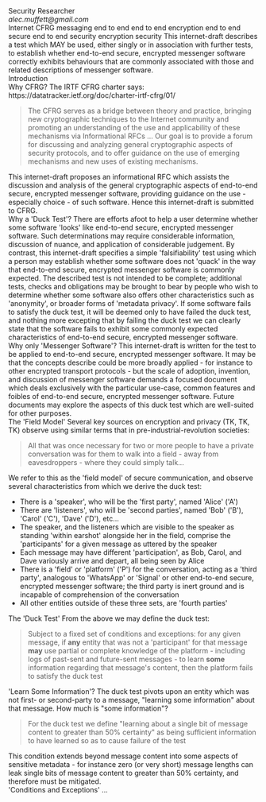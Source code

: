<?xml version="1.0" encoding="utf-8"?>
<!-- name="GENERATOR" content="github.com/mmarkdown/mmark Mmark Markdown Processor - mmark.miek.nl" -->
<rfc version="3" ipr="trust200902" docName="draft-muffett-end-to-end-secure-messaging-04" submissionType="IETF" category="info" xml:lang="en" xmlns:xi="http://www.w3.org/2001/XInclude" indexInclude="true" consensus="true">

<front>
<title abbrev="e2esm">A 'Duck Test' for End-to-End Secure, Encrypted Messenger Software</title><seriesInfo value="draft-muffett-end-to-end-secure-messaging-04" stream="IETF" status="informational" name="Internet-Draft"></seriesInfo>
<author initials="A." surname="Muffett" fullname="Alec Muffett"><organization>Security Researcher</organization><address><postal><street></street>
</postal><email>alec.muffett@gmail.com</email>
</address></author><date/>
<area>Internet</area>
<workgroup>CFRG</workgroup>
<keyword>messaging</keyword>
<keyword>end to end</keyword>
<keyword>end to end encryption</keyword>
<keyword>end to end secure</keyword>
<keyword>end to end security</keyword>
<keyword>encryption</keyword>
<keyword>security</keyword>

<abstract>
<t>This internet-draft
describes a test
which <bcp14>MAY</bcp14> be used,
either singly
or in association
with further tests,
to establish whether
end-to-end secure,
encrypted messenger software
correctly exhibits behaviours
that are commonly
associated with those
and related descriptions
of messenger software.</t>
</abstract>

</front>

<middle>

<section anchor="introduction"><name>Introduction</name>

<section anchor="why-cfrg"><name>Why CFRG?</name>
<t>The IRTF CFRG charter says:
<eref target="https://datatracker.ietf.org/doc/charter-irtf-cfrg/01/">https://datatracker.ietf.org/doc/charter-irtf-cfrg/01/</eref></t>
<blockquote><t>The CFRG serves as a bridge between theory and practice, bringing
new cryptographic techniques to the Internet community and promoting
an understanding of the use and applicability of these mechanisms
via Informational RFCs ... Our goal is to provide a forum for
discussing and analyzing general cryptographic aspects of security
protocols, and to offer guidance on the use of emerging mechanisms
and new uses of existing mechanisms.</t>
</blockquote><t>This internet-draft proposes an informational RFC which assists the
discussion and analysis of the general cryptographic aspects of
end-to-end secure, encrypted messenger software, providing
guidance on the use - especially choice - of such software.</t>
<t>Hence this internet-draft is submitted to CFRG.</t>
</section>

<section anchor="why-a-duck-test"><name>Why a 'Duck Test'?</name>
<t>There are efforts afoot to help a user determine whether some software
'looks' like end-to-end secure, encrypted messenger software.  Such
determinations may require considerable information, discussion of
nuance, and application of considerable judgement.</t>
<t>By contrast, this internet-draft specifies a simple 'falsifiability'
test using which a person may establish whether some software does not
'quack' in the way that end-to-end secure, encrypted messenger
software is commonly expected.</t>
<t>The described test is not intended to be complete; additional tests,
checks and obligations may be brought to bear by people who wish to
determine whether some software also offers other characteristics such
as 'anonymity', or broader forms of 'metadata privacy'.</t>
<t>If some software fails to satisfy the duck test, it will be deemed
only to have failed the duck test, and nothing more excepting that by
failing the duck test we can clearly state that the software fails to
exhibit some commonly expected characteristics of end-to-end secure,
encrypted messenger software.</t>
</section>

<section anchor="why-only-messenger-software"><name>Why only 'Messenger Software'?</name>
<t>This internet-draft is written for the test to be applied to
end-to-end secure, encrypted messenger software.</t>
<t>It may be that the concepts describe could be more broadly applied -
for instance to other encrypted transport protocols - but the scale of
adoption, invention, and discussion of messenger software demands a
focused document which deals exclusively with the particular use-case,
common features and foibles of end-to-end secure, encrypted messenger
software.</t>
<t>Future documents may explore the aspects of this duck test which are
well-suited for other purposes.</t>
</section>
</section>

<section anchor="the-field-model"><name>The 'Field Model'</name>
<t>Several key sources on encryption and privacy (TK, TK, TK) observe
using similar terms that in pre-industrial-revolution societies:</t>
<blockquote><t>All that was once necessary for two or more people to have a private
conversation was for them to walk into a field - away from
eavesdroppers - where they could simply talk...</t>
</blockquote><t>We refer to this as the 'field model' of secure communication, and
observe several characteristics from which we derive the duck test:</t>

<ul>
<li><t>There is a 'speaker', who will be the 'first party', named 'Alice'
('A')</t>
</li>
<li><t>There are 'listeners', who will be 'second parties', named 'Bob'
('B'), 'Carol' ('C'), 'Dave' ('D'), etc...</t>
</li>
<li><t>The speaker, and the listeners which are visible to the speaker as
standing 'within earshot' alongside her in the field, comprise the
'participants' for a given message as uttered by the speaker</t>
</li>
<li><t>Each message may have different 'participation', as Bob, Carol, and
Dave variously arrive and depart, all being seen by Alice</t>
</li>
<li><t>There is a 'field' or 'platform' ('P') for the conversation, acting
as a 'third party', analogous to 'WhatsApp' or 'Signal' or other
end-to-end secure, encrypted messenger software; the third party is
inert ground and is incapable of comprehension of the conversation</t>
</li>
<li><t>All other entities outside of these three sets, are 'fourth parties'</t>
</li>
</ul>

<section anchor="the-duck-test"><name>The 'Duck Test'</name>
<t>From the above we may define the duck test:</t>
<blockquote><t>Subject to a fixed set of conditions and exceptions: for any given
message, if <strong>any</strong> entity that was not a 'participant' for that
message <strong>may</strong> use partial or complete knowledge of the platform -
including logs of past-sent and future-sent messages - to learn
<strong>some</strong> information regarding that message's content, then the
platform fails to satisfy the duck test</t>
</blockquote></section>

<section anchor="learn-some-information"><name>'Learn Some Information'?</name>
<t>The duck test pivots upon an entity which was not first- or
second-party to a message, &quot;learning some information&quot; about that
message.  How much is &quot;some information&quot;?</t>
<blockquote><t>For the duck test we define &quot;learning about a single bit of message
content to greater than 50% certainty&quot; as being sufficient
information to have learned so as to cause failure of the test</t>
</blockquote><t>This condition extends beyond message content into some aspects of
sensitive metadata - for instance zero (or very short) message lengths
can leak single bits of message content to greater than 50% certainty,
and therefore must be mitigated.</t>
</section>

<section anchor="conditions-and-exceptions"><name>'Conditions and Exceptions'</name>
<t>...</t>
</section>
</section>

</middle>

</rfc>

